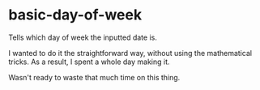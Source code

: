 # basic-day-of-week
Tells which day of week the inputted date is.

I wanted to do it the straightforward way, without using the mathematical tricks. As a result, I spent a whole day making it.

Wasn't ready to waste that much time on this thing.
